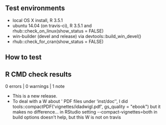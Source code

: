 ## Test environments
* local OS X install, R 3.5.1
* ubuntu 14.04 (on travis-ci), R 3.5.1 and rhub::check_on_linux(show_status = FALSE)
* win-builder (devel and release) via devtools::build_win_devel()
* rhub::check_for_cran(show_status = FALSE)

## How to test


## R CMD check results

0 errors | 0 warnings | 1 note

* This is a new release.
* To deal with a W about ' PDF files under ‘inst/doc’', I did tools::compactPDF('vignettes/idadwigl.pdf', gs_quality = "ebook") but it makes no difference... in RStudio setting --compact-vignettes=both in build options doesn't help, but this W is not on travis
